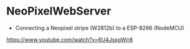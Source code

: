 # NeoPixelWebServer #

* Connecting a Neopixel stripe (W2812b) to a ESP-8266 (NodeMCU)

https://www.youtube.com/watch?v=6U4JssgWjr8